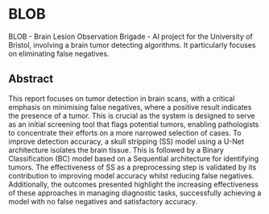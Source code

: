# BLOB

BLOB - Brain Lesion Observation Brigade - AI project for the University of Bristol, involving a brain tumor detecting algorithms. It particularly focuses on eliminating false negatives. 

## Abstract

This report focuses on tumor detection in brain scans, with a critical emphasis on minimising false negatives, where a positive result indicates the presence of a tumor. This is crucial as the system is designed to serve as an initial screening tool that flags potential tumors, enabling pathologists to concentrate their efforts on a more narrowed selection of cases. To improve detection accuracy, a skull stripping (SS) model using a U-Net architecture isolates the brain tissue. This is followed by a Binary Classification (BC) model based on a Sequential architecture for identifying tumors. The effectiveness of SS as a preprocessing step is validated by its contribution to improving model accuracy whilst reducing false negatives. Additionally, the outcomes presented highlight the increasing effectiveness of these approaches in managing diagnostic tasks, successfully achieving a model with no false negatives and satisfactory accuracy.



